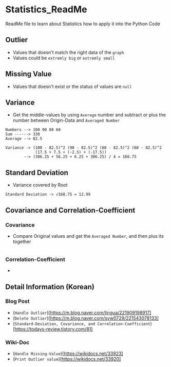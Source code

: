 # Statistics_ReadMe
ReadMe file to learn about Statistics how to apply it into the Python Code

## Outlier
- Values that doesn't match the right data of the `graph`
- Values could be `extremly big` or `extremly small`

## Missing Value
- Values that doesn't exist or the status of values are `null`

## Variance
- Get the middle-values by using `Average` number and subtract or plus the number between 
Origin-Data and `Averaged Number`

```
Numbers --> 100 90 80 60
Sum ------> 330
Average --> 82.5

Variance -> (100 - 82.5)^2 (90 - 82.5)^2 (80 - 82.5)^2 (60 - 82.5)^2
             (17.5 + 7.5 + (-2.5) + (-17.5))
        --> (306.25 + 56.25 + 6.25 + 306.25) / 4 = 168.75
```

## Standard Deviation
- Variance covered by Root

```
Standard Deviation -> √168.75 = 12.99
```

## Covariance and Correlation-Coefficient

### Covariance
- Compare Original values and get the `Averaged Number`, and then plus its together

```
```

### Correlation-Coefficient
- 

## Detail Information (Korean)

### Blog Post
- (`Handle Outlier`)[https://m.blog.naver.com/lingua/221909198917]
- (`Delete Outlier`)[https://m.blog.naver.com/syw0729/221543078133]
- (`Standard-Deviation, Covariance, and Correlation-Coefficient`)[https://todays-review.tistory.com/81]

### Wiki-Doc
- (`Handle Missing-Value`)[https://wikidocs.net/33923]
- (`Print Outlier value`)[https://wikidocs.net/33920]
